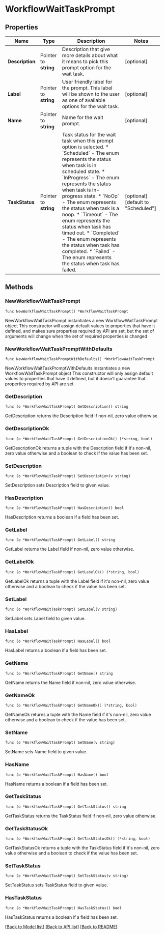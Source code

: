 # WorkflowWaitTaskPrompt

## Properties

Name | Type | Description | Notes
------------ | ------------- | ------------- | -------------
**Description** | Pointer to **string** | Description that give more details about what it means to pick this prompt option for the wait task. | [optional] 
**Label** | Pointer to **string** | User friendly label for the prompt. This label will be shown to the user as one of available options for the wait task. | [optional] 
**Name** | Pointer to **string** | Name for the wait prompt. | [optional] 
**TaskStatus** | Pointer to **string** | Task status for the wait task when this prompt option is selected. * &#x60;Scheduled&#x60; - The enum represents the status when task is in scheduled state. * &#x60;InProgress&#x60; - The enum represents the status when task is in-progress state. * &#x60;NoOp&#x60; - The enum represents the status when task is a noop. * &#x60;Timeout&#x60; - The enum represents the status when task has timed out. * &#x60;Completed&#x60; - The enum represents the status when task has completed. * &#x60;Failed&#x60; - The enum represents the status when task has failed. | [optional] [default to "Scheduled"]

## Methods

### NewWorkflowWaitTaskPrompt

`func NewWorkflowWaitTaskPrompt() *WorkflowWaitTaskPrompt`

NewWorkflowWaitTaskPrompt instantiates a new WorkflowWaitTaskPrompt object
This constructor will assign default values to properties that have it defined,
and makes sure properties required by API are set, but the set of arguments
will change when the set of required properties is changed

### NewWorkflowWaitTaskPromptWithDefaults

`func NewWorkflowWaitTaskPromptWithDefaults() *WorkflowWaitTaskPrompt`

NewWorkflowWaitTaskPromptWithDefaults instantiates a new WorkflowWaitTaskPrompt object
This constructor will only assign default values to properties that have it defined,
but it doesn't guarantee that properties required by API are set

### GetDescription

`func (o *WorkflowWaitTaskPrompt) GetDescription() string`

GetDescription returns the Description field if non-nil, zero value otherwise.

### GetDescriptionOk

`func (o *WorkflowWaitTaskPrompt) GetDescriptionOk() (*string, bool)`

GetDescriptionOk returns a tuple with the Description field if it's non-nil, zero value otherwise
and a boolean to check if the value has been set.

### SetDescription

`func (o *WorkflowWaitTaskPrompt) SetDescription(v string)`

SetDescription sets Description field to given value.

### HasDescription

`func (o *WorkflowWaitTaskPrompt) HasDescription() bool`

HasDescription returns a boolean if a field has been set.

### GetLabel

`func (o *WorkflowWaitTaskPrompt) GetLabel() string`

GetLabel returns the Label field if non-nil, zero value otherwise.

### GetLabelOk

`func (o *WorkflowWaitTaskPrompt) GetLabelOk() (*string, bool)`

GetLabelOk returns a tuple with the Label field if it's non-nil, zero value otherwise
and a boolean to check if the value has been set.

### SetLabel

`func (o *WorkflowWaitTaskPrompt) SetLabel(v string)`

SetLabel sets Label field to given value.

### HasLabel

`func (o *WorkflowWaitTaskPrompt) HasLabel() bool`

HasLabel returns a boolean if a field has been set.

### GetName

`func (o *WorkflowWaitTaskPrompt) GetName() string`

GetName returns the Name field if non-nil, zero value otherwise.

### GetNameOk

`func (o *WorkflowWaitTaskPrompt) GetNameOk() (*string, bool)`

GetNameOk returns a tuple with the Name field if it's non-nil, zero value otherwise
and a boolean to check if the value has been set.

### SetName

`func (o *WorkflowWaitTaskPrompt) SetName(v string)`

SetName sets Name field to given value.

### HasName

`func (o *WorkflowWaitTaskPrompt) HasName() bool`

HasName returns a boolean if a field has been set.

### GetTaskStatus

`func (o *WorkflowWaitTaskPrompt) GetTaskStatus() string`

GetTaskStatus returns the TaskStatus field if non-nil, zero value otherwise.

### GetTaskStatusOk

`func (o *WorkflowWaitTaskPrompt) GetTaskStatusOk() (*string, bool)`

GetTaskStatusOk returns a tuple with the TaskStatus field if it's non-nil, zero value otherwise
and a boolean to check if the value has been set.

### SetTaskStatus

`func (o *WorkflowWaitTaskPrompt) SetTaskStatus(v string)`

SetTaskStatus sets TaskStatus field to given value.

### HasTaskStatus

`func (o *WorkflowWaitTaskPrompt) HasTaskStatus() bool`

HasTaskStatus returns a boolean if a field has been set.


[[Back to Model list]](../README.md#documentation-for-models) [[Back to API list]](../README.md#documentation-for-api-endpoints) [[Back to README]](../README.md)


